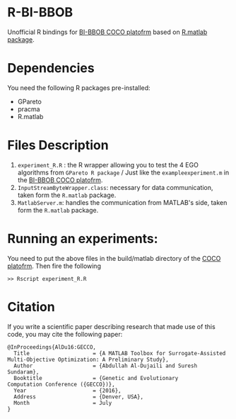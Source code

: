 # R-BI-BBOB
Unofficial R bindings for [BI-BBOB COCO platofrm](https://github.com/numbbo/coco) based on [R.matlab package](https://cran.r-project.org/web/packages/R.matlab/index.html).


# Dependencies

You need the following R packages pre-installed:

* GPareto
* pracma
* R.matlab


# Files Description
1. `experiment_R.R` : the R wrapper allowing you to test the 4 EGO algorithms from `GPareto R package` / Just like the `exampleexperiment.m` in the [BI-BBOB COCO platofrm](https://github.com/numbbo/coco). 
2. `InputStreamByteWrapper.class`: necessary for data communication, taken form the `R.matlab` package.
3. `MatlabServer.m`: handles the communication from MATLAB's side, taken form the `R.matlab` package.


# Running an experiments: 
You need to put the above files in the build/matlab directory of the [COCO platofrm](https://github.com/numbbo/coco). Then fire the following
```
>> Rscript experiment_R.R
```

# Citation

If you write a scientific paper describing research that made use of this code, you may cite the following paper:
```
@InProceedings{AlDu16:GECCO,
  Title                    = {A MATLAB Toolbox for Surrogate-Assisted Multi-Objective Optimization: A Preliminary Study},
  Author                   = {Abdullah Al-Dujaili and Suresh Sundaram},
  Booktitle                = {Genetic and Evolutionary
Computation Conference ({GECCO})},
  Year                     = {2016},
  Address                  = {Denver, USA},
  Month                    = July
}
```
